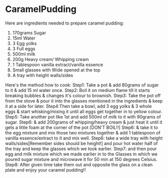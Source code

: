 # CaramelPudding


Here are ingredients needed to prepare caramel pudding: 
1. 170grams Sugar
2. 15ml Water
3. 3 Egg yolks                                                                                                                                 
4. 3 Full eggs
5. 500ml milk
6. 200g Heavy cream/ Whipping cream
7. 1 Tablespoon vanilla extract/vanilla essence
8. Small glasses with Wide opened at the top
9. A tray with height walls/sides





Here's the method how to cook:
Step1: Take a pot & add 80grams of sugar to it & add 15 ml water once.
Step2: Boil it on medium flame till it starts breaking bubbles & changes it's colour to brownish.
Step3: Take the pot off from the stove & pour it into the glasses mentioned in the ingredients & keep it at a side for later.
Step4:Then take a bowl, add 3 egg yolks & 3 whole eggs & start whisking/mixing it until all eggs get together in to yellow colour.
Step5: Take another pot like 1st and add 500ml of milk to it with 90grams of sugar.
Step6: & add 200grams of whipping/heavy cream & just heat it until it gets a little foam at the corner of the pot [DON'T BOIL!!]
Step6: & take it to the egg mixture and mix those two mixtures together & add 1 tablespoon of vanilla essence/extract to it and mix well.
Step6: take a wide tray with height walls/sides[Remember sides should be height!] and pour hot water half of the tray and keep the glasses which we took earlier.
Step7: and then pour egg and milk mixture which we made earlier in to the Glasses in which we poured sugar mixture and microwave it for 50 min at 150 degrees Celsius.
Step8: After given time take them out and opposite the glass on a clean plate and enjoy your caramel pudding!!

